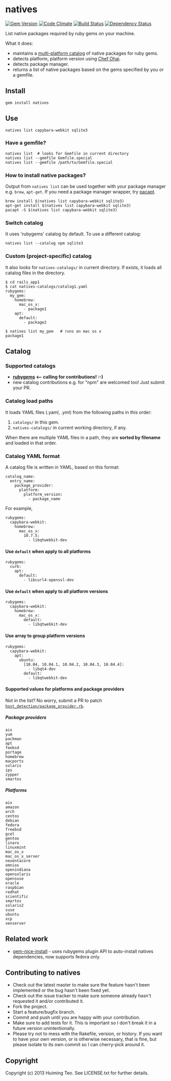 # natives

[![Gem Version](https://badge.fury.io/rb/natives.png)](http://badge.fury.io/rb/natives)
[![Code Climate](https://codeclimate.com/github/teohm/natives.png)](https://codeclimate.com/github/teohm/natives)
[![Build Status](https://travis-ci.org/teohm/natives.png)](https://travis-ci.org/teohm/natives)
[![Dependency Status](https://gemnasium.com/teohm/natives.png)](https://gemnasium.com/teohm/natives)

List native packages required by ruby gems on your machine.

What it does:

* maintains a [multi-platform catalog](https://github.com/teohm/natives-catalog/blob/master/catalogs/rubygems.yaml) of native packages for ruby gems.
* detects platform, platform version using [Chef Ohai](https://github.com/opscode/ohai).
* detects package manager.
* returns a list of native packages based on the gems specified by you or a gemfile.


## Install

```
gem install natives
```

## Use

```
natives list capybara-webkit sqlite3
```

### Have a gemfile?

```
natives list  # looks for Gemfile in current directory
natives list --gemfile Gemfile.special
natives list --gemfile /path/to/Gemfile.special
```

### How to install native packages?

Output from `natives list` can be used together with your package manager e.g. `brew`, `apt-get`. If you need a package manager wrapper, try [pacapt](https://github.com/icy/pacapt).

```
brew install $(natives list capybara-webkit sqlite3)
apt-get install $(natives list capybara-webkit sqlite3)
pacapt -S $(natives list capybara-webkit sqlite3)
```

### Switch catalog
It uses 'rubygems' catalog by default. To use a different catalog:

```
natives list --catalog npm sqlite3
```

### Custom (project-specific) catalog
It also looks for `natives-catalogs/` in current directory. If exists, it loads all catalog files in the directory.

```
$ cd rails_app1
$ cat natives-catalogs/catalog1.yaml
rubygems:
  my_gem:
    homebrew:
      mac_os_x:
        - package1
    apt:
      default:
        - package2

$ natives list my_gem   # runs on mac os x
package1
```

## Catalog

### Supported catalogs

* **[rubygems](https://github.com/teohm/natives-catalog/blob/master/catalogs/rubygems.yaml) <-- calling for contributions! :-)**
* new catalog contributions e.g. for "npm" are welcomed too! Just submit your PR.

### Catalog load paths

It loads YAML files (.yaml, .yml) from the following paths in this order:

1. `catalogs/` in this gem.
2. `natives-catalogs/` in current working directory, if any.

When there are multiple YAML files in a path, they are **sorted by filename** and loaded in that order.

### Catalog YAML format

A catalog file is written in YAML, based on this format:

```
catalog_name:
  entry_name:
    package_provider:
      platform:
        platform_version:
          - package_name
```

For example,

```
rubygems:
  capybara-webkit:
    homebrew:
      mac_os_x:
        10.7.5:
          - libqtwebkit-dev
```

#### Use `default` when apply to all platforms

```
rubygems:
  curb:
    apt:
      default:
        - libcurl4-openssl-dev

```

#### Use `default` when apply to all platform versions

```
rubygems:
  capybara-webkit:
    homebrew:
      mac_os_x:
        default:
          - libqtwebkit-dev
```

#### Use array to group platform versions

```
rubygems:
  capybara-webkit:
    apt:
      ubuntu:
        [10.04, 10.04.1, 10.04.2, 10.04.3, 10.04.4]:
          - libqt4-dev
        default:
          - libqtwebkit-dev
```


#### Supported values for platforms and package providers

Not in the list? No worry, submit a PR to patch [`host_detection/package_provider.rb`](https://github.com/teohm/natives/blob/master/lib/natives/host_detection/package_provider.rb).

##### Package providers
```
aix
yum
packman
apt
feebsd
portage
homebrew
macports
solaris
ips
zypper
smartos
```

##### Platforms
```
aix
amazon
arch
centos
debian
fedora
freebsd
gcel
gentoo
linaro
linuxmint
mac_os_x
mac_os_x_server
nexentacore
omnios
openindiana
opensolaris
opensuse
oracle
raspbian
redhat
scientific
smartos
solaris2
suse
ubuntu
xcp
xenserver
```

## Related work

* [gem-nice-install](https://github.com/voxik/gem-nice-install/) - uses
  rubygems plugin API to auto-install natives dependencies, now supports
  fedora only.

## Contributing to natives

* Check out the latest master to make sure the feature hasn't been implemented or the bug hasn't been fixed yet.
* Check out the issue tracker to make sure someone already hasn't requested it and/or contributed it.
* Fork the project.
* Start a feature/bugfix branch.
* Commit and push until you are happy with your contribution.
* Make sure to add tests for it. This is important so I don't break it in a future version unintentionally.
* Please try not to mess with the Rakefile, version, or history. If you want to have your own version, or is otherwise necessary, that is fine, but please isolate to its own commit so I can cherry-pick around it.

## Copyright

Copyright (c) 2013 Huiming Teo. See LICENSE.txt for
further details.

